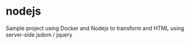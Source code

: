 # nodejs

Sample project using Docker and Nodejs to transform and HTML using server-side jsdom / jquery
